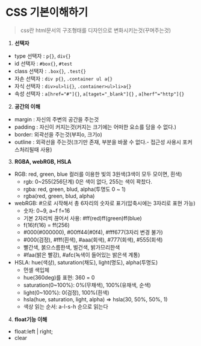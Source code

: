 # CSS 기본이해하기
> css란 html문서의 구조형태를 디자인으로 변화시키는것(꾸며주는것)

1. **선택자**
  - type 선택자 : `p{}`, `div{}`
  - id 선택자 : `#box{}`, `#test`
  - class 선택자 : `.box{}`, `.test{}`
  - 자손 선택자 : `div p{}`, `.container ul a{}`
  - 자식 선택자 : `div>ul>li{}`, `.container>ul>li>a{}`
  - 속성 선택자 : `a[href="#"]{}`, `a[taget="_blank"]{}` , `a[herf^="http"]{}`
2. **공간의 이해**
  - margin : 자신의 주변의 공간을 주는것
  - padding : 자신이 커지는것(커지는 크기에는 어떠한 요소를 담을 수 없다.)
  - border: 외곽선을 주는것(부피o, 크기o)
  - outline : 외곽선을 주는것(크기만 존재, 부분을 바꿀 수 없다.- 접근성 사용시 포커스처리될때 사용)  
3. **RGBA, webRGB, HSLA**
  - RGB: red, green, blue 컬러를 이용한 빛의 3원색(3색이 모두 모이면, 흰색)
    + rgb: 0~255(256단계) 0은 색이 없다, 255는 색이 꽉찼다.
    + rgba: red, green, blud, alpha(투명도 0 ~ 1)
    + rgba(red, green, blud, alpha)
  - webRGB: #으로 시작해서 총 6자리의 숫자로 표기(압축시에는 3자리로 표현 가능)
    + 숫자: 0~9, a~f f=16
    + 기본 2자리씩 끊어서 사용: #ff(red)ff(green)ff(blue)
    + f(16)f(16) = ff(256)
    + #000(#000000), #00ff44(#0f4), #fff677(3자리 변경 불가)
    + #000(검정), #fff(흰색), #aaa(회색), #777(회색), #555(회색)
    + 빨간색, 붉으스름한색, 벌건색, 밝가므리한색
    + #faa(밝은 빨강), #afc(녹색이 들어있는 밝은색 계통)
  - HSLA: hue(색상), saturation(채도), light(명도), alpha(투명도)
    + 먼셀 색입체
    + hue(360deg)를 표현: 360 = 0
    + saturation(0~100%): 0%(무채색), 100%(유채색, 순색)
    + light(0~100%): 0(검정), 100%(흰색)
    + hsla(hue, saturation, light, alpha) => hsla(30, 50%, 50%, 1)
    + 색상 읽는 순서: a-l-s-h 순으로 읽는다
4. **float기능 이해**
  - float:left | right;
  - clear










  